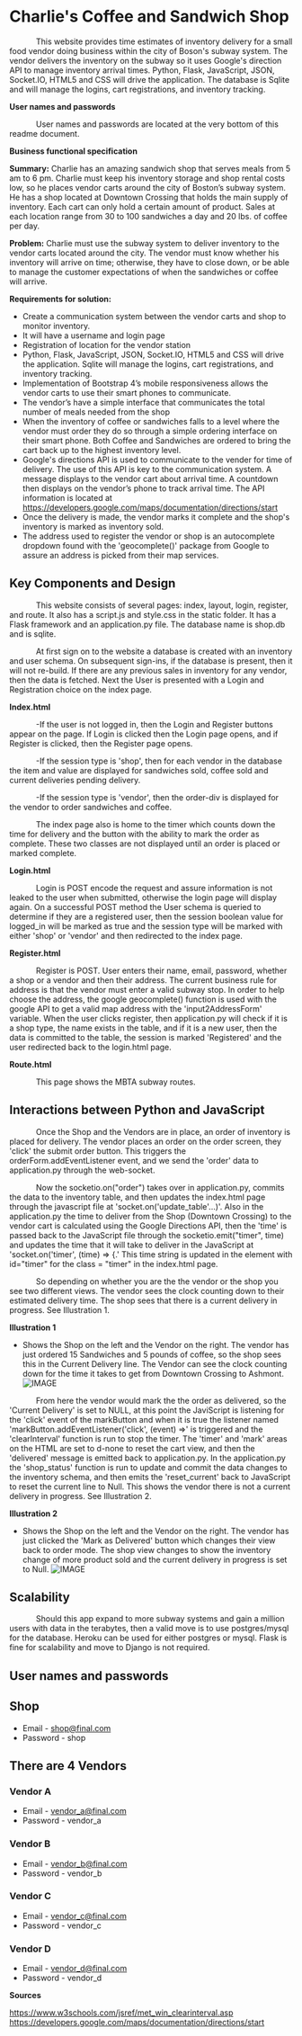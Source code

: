 # Charlie's Coffee and Sandwich Shop

&nbsp;&nbsp;&nbsp;&nbsp;&nbsp;&nbsp;&nbsp;&nbsp;&nbsp;&nbsp;&nbsp;&nbsp;This website provides time estimates of inventory delivery for a small food vendor doing business within the city of Boson's subway system.  The vendor delivers the inventory on the subway so it uses Google's direction API to manage inventory arrival times.  Python, Flask, JavaScript, JSON, Socket.IO, HTML5 and CSS will drive the application.  The database is Sqlite and will manage the logins, cart registrations, and inventory tracking.

**User names and passwords**

&nbsp;&nbsp;&nbsp;&nbsp;&nbsp;&nbsp;&nbsp;&nbsp;&nbsp;&nbsp;&nbsp;&nbsp;User names and passwords are located at the very bottom of this readme document.

**Business functional specification**

**Summary:**
	Charlie has an amazing sandwich shop that serves meals from 5 am to 6 pm. Charlie must keep his inventory storage and shop rental costs low, so he places vendor carts around the city of Boston’s subway system.  He has a shop located at Downtown Crossing that holds the main supply of inventory.  Each cart can only hold a certain amount of product.  Sales at each location range from 30 to 100 sandwiches a day and 20 lbs. of coffee per day.

**Problem:**
	Charlie must use the subway system to deliver inventory to the vendor carts located around the city.  The vendor must know whether his inventory will arrive on time; otherwise, they have to close down, or be able to manage the customer expectations of when the sandwiches or coffee will arrive.

**Requirements for solution:**
* Create a communication system between the vendor carts and shop to monitor inventory.
* It will have a username and login page
* Registration of location for the vendor station
* Python, Flask, JavaScript, JSON, Socket.IO, HTML5 and CSS will drive the application.  Sqlite will manage the logins, cart registrations, and inventory tracking.
* Implementation of Bootstrap 4’s mobile responsiveness allows the vendor carts to use their smart phones to communicate.
* The vendor’s have a simple interface that communicates the total number of meals needed from the shop
* When the inventory of coffee or sandwiches falls to a level where the vendor must order they do so through a simple ordering interface on their smart phone.  Both Coffee and Sandwiches are ordered to bring the cart back up to the highest inventory level.
* Google's directions API is used to communicate to the vender for time of delivery.  The use of this API is key to the communication system.  A message displays to the vendor cart about arrival time.  A countdown then displays on the vendor’s phone to track arrival time. The API information is located at https://developers.google.com/maps/documentation/directions/start
* Once the delivery is made, the vendor marks it complete and the shop's inventory is marked as inventory sold.
* The address used to register the vendor or shop is an autocomplete dropdown found with the 'geocomplete()' package from Google to assure an address is picked from their map services.

## Key Components and Design

&nbsp;&nbsp;&nbsp;&nbsp;&nbsp;&nbsp;&nbsp;&nbsp;&nbsp;&nbsp;&nbsp;&nbsp;This website consists of several pages: index, layout, login, register, and route. It also has a script.js and style.css in the static folder. It has a Flask framework and an application.py file.  The database name is shop.db and is sqlite.

&nbsp;&nbsp;&nbsp;&nbsp;&nbsp;&nbsp;&nbsp;&nbsp;&nbsp;&nbsp;&nbsp;&nbsp;At first sign on to the website a database is created with an inventory and user schema.  On subsequent sign-ins, if the database is present, then it will not re-build.  If there are any previous sales in inventory for any vendor, then the data is fetched.  Next the User is presented with a Login and Registration choice on the index page.

**Index.html**

&nbsp;&nbsp;&nbsp;&nbsp;&nbsp;&nbsp;&nbsp;&nbsp;&nbsp;&nbsp;&nbsp;&nbsp;-If the user is not logged in, then the Login and Register buttons appear on the page.  If Login is clicked then the Login page opens, and if Register is clicked, then the Register page opens.

&nbsp;&nbsp;&nbsp;&nbsp;&nbsp;&nbsp;&nbsp;&nbsp;&nbsp;&nbsp;&nbsp;&nbsp;-If the session type is 'shop', then for each vendor in the database the item and value are displayed for sandwiches sold, coffee sold and current deliveries pending delivery.

&nbsp;&nbsp;&nbsp;&nbsp;&nbsp;&nbsp;&nbsp;&nbsp;&nbsp;&nbsp;&nbsp;&nbsp;-If the session type is 'vendor', then the order-div is displayed for the vendor to order sandwiches and coffee.

&nbsp;&nbsp;&nbsp;&nbsp;&nbsp;&nbsp;&nbsp;&nbsp;&nbsp;&nbsp;&nbsp;&nbsp;The index page also is home to the timer which counts down the time for delivery and the button with the ability to mark the order as complete.  These two classes are not displayed until an order is placed or marked complete.

**Login.html**

&nbsp;&nbsp;&nbsp;&nbsp;&nbsp;&nbsp;&nbsp;&nbsp;&nbsp;&nbsp;&nbsp;&nbsp;Login is POST encode the request and assure information is not leaked to the user when submitted, otherwise the login page will display again.  On a successful POST method the User schema is queried to determine if they are a registered user, then the session boolean value for logged_in will be marked as true and the session type will be marked with either 'shop' or 'vendor' and then redirected to the index page.

**Register.html**

&nbsp;&nbsp;&nbsp;&nbsp;&nbsp;&nbsp;&nbsp;&nbsp;&nbsp;&nbsp;&nbsp;&nbsp;Register is POST. User enters their name, email, password, whether a shop or a vendor and then their address.  The current business rule for address is that the vendor must enter a valid subway stop.  In order to help choose the address, the google geocomplete() function is used with the google API to get a valid map address with the 'input2AddressForm' variable. When the user clicks register, then application.py will check if it is a shop type, the name exists in the table, and if it is a new user, then the data is committed to the table, the session is marked 'Registered' and the user redirected back to the login.html page.

**Route.html**

&nbsp;&nbsp;&nbsp;&nbsp;&nbsp;&nbsp;&nbsp;&nbsp;&nbsp;&nbsp;&nbsp;&nbsp;This page shows the MBTA subway routes.

## Interactions between Python and JavaScript

&nbsp;&nbsp;&nbsp;&nbsp;&nbsp;&nbsp;&nbsp;&nbsp;&nbsp;&nbsp;&nbsp;&nbsp;Once the Shop and the Vendors are in place, an order of inventory is placed for delivery.  The vendor places an order on the order screen, they 'click' the submit order button.  This triggers the orderForm.addEventListener event, and we send the 'order' data to application.py through the web-socket.

&nbsp;&nbsp;&nbsp;&nbsp;&nbsp;&nbsp;&nbsp;&nbsp;&nbsp;&nbsp;&nbsp;&nbsp;Now the socketio.on("order") takes over in application.py, commits the data to the inventory table, and then updates the index.html page through the javascript file at 'socket.on('update_table'...)'. Also in the application.py the time to deliver from the Shop (Downtown Crossing) to the vendor cart is calculated using the Google Directions API, then the 'time' is passed back to the JavaScript file through the socketio.emit("timer", time) and updates the time that it will take to deliver in the JavaScript at 'socket.on('timer', (time) => {.'  This time string is updated in the element with id="timer" for the class = "timer" in the index.html page.

&nbsp;&nbsp;&nbsp;&nbsp;&nbsp;&nbsp;&nbsp;&nbsp;&nbsp;&nbsp;&nbsp;&nbsp;So depending on whether you are the the vendor or the shop you see two different views.  The vendor sees the clock counting down to their estimated delivery time. The shop sees that there is a current delivery in progress. See Illustration 1.

**Illustration 1**
* Shows the Shop on the left and the Vendor on the right.  The vendor has just ordered 15 Sandwiches and 5 pounds of coffee, so the shop sees this in the Current Delivery line.  The Vendor can see the clock counting down for the time it takes to get from Downtown Crossing to Ashmont.
![IMAGE](RDMEimg/CurrentOrderPendingDelivery.png) 

&nbsp;&nbsp;&nbsp;&nbsp;&nbsp;&nbsp;&nbsp;&nbsp;&nbsp;&nbsp;&nbsp;&nbsp;From here the vendor would mark the the order as delivered, so the 'Current Delivery' is set to NULL, at this point the JaviScript is listening for the 'click' event of the markButton and when it is true the listener named 'markButton.addEventListener('click', (event) =>' is triggered and the 'clearInterval' function is run to stop the timer. The 'timer' and 'mark' areas on the HTML are set to d-none to reset the cart view, and then the 'delivered' message is emitted back to application.py.  In the application.py the 'shop_status' function is run to update and commit the data changes to the inventory schema, and then emits the 'reset_current' back to JavaScript to reset the current line to Null. This shows the vendor there is not a current delivery in progress. See Illustration 2.

 **Illustration 2**
 * Shows the Shop on the left and the Vendor on the right.  The vendor has just clicked the 'Mark as Delivered' button which changes their view back to order mode. The shop view changes to show the inventory change of more product sold and the current delivery in progress is set to Null.
 ![IMAGE](RDMEimg/OrderMarkedasDelivered2.png) 


##  Scalability

&nbsp;&nbsp;&nbsp;&nbsp;&nbsp;&nbsp;&nbsp;&nbsp;&nbsp;&nbsp;&nbsp;&nbsp;Should this app expand to more subway systems and gain a million users with data in the terabytes, then a valid move is to use postgres/mysql for the database. Heroku can be used for either postgres or mysql. Flask is fine for scalability and move to Django is not required. 

## User names and passwords

## Shop 

- Email - shop@final.com
- Password - shop

## There are 4 Vendors

### Vendor A
- Email - vendor_a@final.com
- Password - vendor_a

### Vendor B
- Email - vendor_b@final.com
- Password - vendor_b

### Vendor C
- Email - vendor_c@final.com
- Password - vendor_c

### Vendor D
- Email - vendor_d@final.com
- Password - vendor_d

**Sources**

https://www.w3schools.com/jsref/met_win_clearinterval.asp
https://developers.google.com/maps/documentation/directions/start
